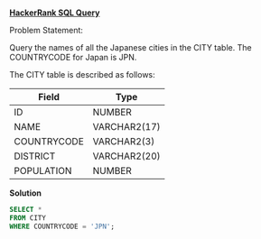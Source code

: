 ###
**[HackerRank SQL Query](https://www.hackerrank.com/challenges/japanese-cities-name/problem?isFullScreen=true)**

Problem Statement: 

Query the names of all the Japanese cities in the CITY table. The COUNTRYCODE for Japan is JPN.

The CITY table is described as follows:

|  Field | Type |
|-------|-----|
| ID  | NUMBER |
| NAME | VARCHAR2(17)   |
| COUNTRYCODE  | VARCHAR2(3)  |
| DISTRICT |  VARCHAR2(20) |
| POPULATION | NUMBER |

**Solution**
```sql
SELECT * 
FROM CITY 
WHERE COUNTRYCODE = 'JPN';        
```
